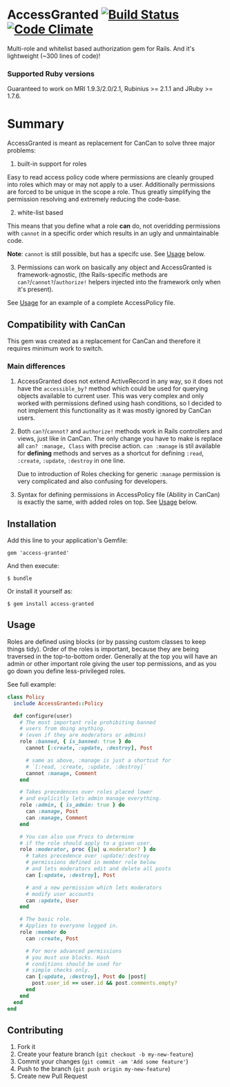 # AccessGranted [![Build Status](https://travis-ci.org/pokonski/access-granted.png?branch=master)](https://travis-ci.org/pokonski/access-granted) [![Code Climate](https://codeclimate.com/github/pokonski/access-granted.png)](https://codeclimate.com/github/pokonski/access-granted)

Multi-role and whitelist based authorization gem for Rails. And it's lightweight (~300 lines of code)!

### Supported Ruby versions

Guaranteed to work on MRI 1.9.3/2.0/2.1, Rubinius >= 2.1.1 and JRuby >= 1.7.6.

# Summary

AccessGranted is meant as replacement for CanCan to solve three major problems:

1. built-in support for roles

  Easy to read access policy code where permissions are cleanly grouped into roles which may or may not apply to a user.
  Additionally permissions are forced to be unique in the scope a role. Thus greatly simplifying the
  permission resolving and extremely reducing the code-base.

2. white-list based

  This means that you define what a role **can** do,
  not overidding permissions with `cannot` in a specific order which results in an ugly and unmaintainable code.

  **Note**: `cannot` is still possible, but has a specifc use. See [Usage](#usage) below.

3. Permissions can work on basically any object and AccessGranted is framework-agnostic,
   (the Rails-specific methods are `can?`/`cannot?`/`authorize!` helpers injected
   into the framework only when it's present).

See [Usage](#usage) for an example of a complete AccessPolicy file.

## Compatibility with CanCan

This gem was created as a replacement for CanCan and therefore it requires minimum work to switch.

### Main differences

1. AccessGranted does not extend ActiveRecord in any way, so it does not have the `accessible_by?`
   method which could be used for querying objects available to current user.
   This was very complex and only worked with permissions defined using hash conditions, so
   I decided to not implement this functionality as it was mostly ignored by CanCan users.

2. Both `can?`/`cannot?` and `authorize!` methods work in Rails controllers and views, just like in CanCan.
   The only change you have to make is replace all `can? :manage, Class` with precise action.
   `can :manage` is stil available for **defining** methods and serves as a shortcut for defining `:read`, `:create`, `:update`, `:destroy`
   in one line.

   Due to introduction of Roles checking for generic `:manage` permission is very complicated and also confusing for developers.

3. Syntax for defining permissions in AccessPolicy file (Ability in CanCan) is exactly the same,
   with added roles on top. See [Usage](#usage) below.


## Installation

Add this line to your application's Gemfile:

    gem 'access-granted'

And then execute:

    $ bundle

Or install it yourself as:

    $ gem install access-granted

## Usage

Roles are defined using blocks (or by passing custom classes to keep things tidy).
Order of the roles is important, because they are being traversed in the top-to-bottom order. Generally at the top you will have
an admin or other important role giving the user top permissions, and as you go down you define less-privileged roles.

See full example:

```ruby
class Policy
  include AccessGranted::Policy

  def configure(user)
    # The most important role prohibiting banned
    # users from doing anything.
    # (even if they are moderators or admins)
    role :banned, { is_banned: true } do
      cannot [:create, :update, :destroy], Post

      # same as above, :manage is just a shortcut for
      # `[:read, :create, :update, :destroy]`
      cannot :manage, Comment
    end

    # Takes precedences over roles placed lower
    # and explicitly lets admin manage everything.
    role :admin, { is_admin: true } do
      can :manage, Post
      can :manage, Comment
    end

    # You can also use Procs to determine
    # if the role should apply to a given user.
    role :moderator, proc {|u| u.moderator? } do
      # takes precedence over :update/:destroy
      # permissions defined in member role below
      # and lets moderators edit and delete all posts
      can [:update, :destroy], Post

      # and a new permission which lets moderators
      # modify user accounts
      can :update, User
    end

    # The basic role.
    # Applies to everyone logged in.
    role :member do
      can :create, Post

      # For more advanced permissions
      # you must use blocks. Hash
      # conditions should be used for
      # simple checks only.
      can [:update, :destroy], Post do |post|
        post.user_id == user.id && post.comments.empty?
      end
    end
  end
end
```


## Contributing

1. Fork it
2. Create your feature branch (`git checkout -b my-new-feature`)
3. Commit your changes (`git commit -am 'Add some feature'`)
4. Push to the branch (`git push origin my-new-feature`)
5. Create new Pull Request
